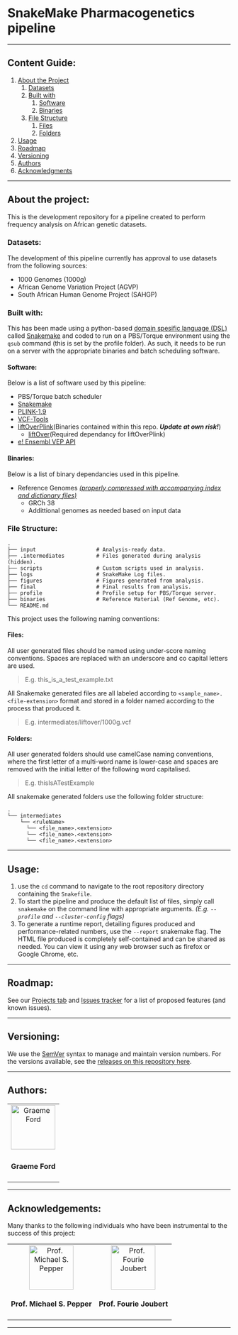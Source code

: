 # SnakeMake Pharmacogenetics pipeline
---
## Content Guide:
1. [About the Project](#about-the-project)
    1. [Datasets](#datasets)
    1. [Built with](#built-with)
        1. [Software](#software)
        1. [Binaries](#binaries)
    1. [File Structure](#file-structure)
        1. [Files](#files)
        1. [Folders](#folders)
1. [Usage](#usage)
1. [Roadmap](#roadmap)
1. [Versioning](#versioning)
1. [Authors](#authors)
1. [Acknowledgments](#acknowledgements)

---
## About the project:
This is the development repository for a pipeline created to perform frequency analysis on African genetic datasets.

### Datasets:
The development of this pipeline currently has approval to use datasets from the following sources:
- 1000 Genomes (1000g)
- African Genome Variation Project (AGVP)
- South African Human Genome Project (SAHGP)

### Built with:
This has been made using a python-based [domain spesific language (DSL)](https://www.jetbrains.com/mps/concepts/domain-specific-languages/) called [Snakemake](https://snakemake.readthedocs.io/en/stable/) and coded to run on a PBS/Torque environment using the `qsub` command (this is set by the profile folder). As such, it needs to be run on a server with the appropriate binaries and batch scheduling software. 

#### Software: 
Below is a list of software used by this pipeline:
- PBS/Torque batch scheduler
- [Snakemake](https://snakemake.readthedocs.io/en/stable/)
- [PLINK-1.9](https://www.cog-genomics.org/plink2)
- [VCF-Tools](https://vcftools.github.io/index.html)
- [liftOverPlink](https://github.com/sritchie73/liftOverPlink)(Binaries contained within this repo. _**Update at own risk!**_)
  - [liftOver](https://genome.ucsc.edu/cgi-bin/hgLiftOver)(Required dependancy for liftOverPlink)
- [e! Ensembl VEP API](https://www.ensembl.org/info/docs/tools/vep/index.html)
#### Binaries:
Below is a list of binary dependancies used in this pipeline.
- Reference Genomes [_(properly compressed with accompanying index and dictionary files)_](https://gatk.broadinstitute.org/hc/en-us/articles/360035531652-FASTA-Reference-genome-format)
    - GRCh 38
    - Addittional genomes as needed based on input data

### File Structure:
```
.
├── input                   # Analysis-ready data.
├── .intermediates          # Files generated during analysis (hidden).
├── scripts                 # Custom scripts used in analysis.
├── logs                    # SnakeMake Log files.
├── figures                 # Figures generated from analysis.
├── final                   # Final results from analysis.
├── profile                 # Profile setup for PBS/Torque server.
├── binaries                # Reference Material (Ref Genome, etc).
└── README.md
```

This project uses the following naming conventions:

#### Files:
All user generated files should be named using under-score naming conventions. Spaces are replaced with an underscore and co capital letters are used.
> E.g. this_is_a_test_example.txt

All Snakemake generated files are all labeled according to `<sample_name>.<file-extension>` format and stored in a folder named according to the process that produced it.
> E.g. intermediates/liftover/1000g.vcf 

#### Folders:
All user generated folders should use camelCase naming conventions, where the first letter of a multi-word name is lower-case and spaces are removed with the initial letter of the following word capitalised.
> E.g. thisIsATestExample

All snakemake generated folders use the following folder structure:
```
.
└── intermediates
    └── <ruleName>
      └── <file_name>.<extension>
      └── <file_name>.<extension>
      └── <file_name>.<extension> 
```
___
## Usage:
1. use the `cd` command to navigate to the root repository directory containing the `Snakefile`. 
2. To start the pipeline and produce the default list of files, simply call `snakemake` on the command line with appropriate arguments. _(E.g. `--profile` and `--cluster-config` flags)_
3. To generate a runtime report, detailing figures produced and performance-related numbers, use the `--report` snakemake flag. The HTML file produced is completely self-contained and can be shared as needed. You can view it using any web browser such as firefox or Google Chrome, etc.
___
## Roadmap:
See our [Projects tab](/projects) and [Issues tracker](/issues) for a list of proposed features (and known issues).
___
## Versioning:
We use the [SemVer](http://semver.org/) syntax to manage and maintain version numbers. For the versions available, see the [releases on this repository here](https://github.com/SgtPorkChops/SASDGHUB/releases). 
___
## Authors:

<table>
  <a href="https://github.com/G-kodes">
      <tr>
        <td style="text-align:center;">
          <img src=https://avatars0.githubusercontent.com/u/25722914?s=100&v=4" width="100" alt="Graeme Ford" />
        </td>
      </tr>
      <tr>
        <td style="text-align: center;">
          <h4><strong>Graeme Ford</strong></h4>
        </td>
      </tr>
    </a>
</table>

___
## Acknowledgements:
Many thanks to the following individuals who have been instrumental to the success of this project:
<table>
  <a href="https://www.up.ac.za/institute-for-cellular-and-molecular-medicine/article/2019297/professor-michael-s-pepper">
      <td style="text-align:center;">
        <div>
        <img src="https://www.up.ac.za/media/shared/489/ZP_Images/michael-pepper-message.zp39643.jpg" width="100" alt="Prof. Michael S. Pepper" />
        </div>
        <h4>
          <strong>Prof. Michael S. Pepper</strong>
        </h4>
      </td>
    </a>
    <a href="https://www.up.ac.za/institute-for-cellular-and-molecular-medicine/article/2019297/professor-michael-s-pepper">
      <td style="text-align:center;">
        <div>
        <img src="https://www.up.ac.za/media/shared/Legacy/sitefiles/image/proffjoubert.jpg" width="100" alt="Prof. Fourie Joubert" />
        </div>
          <h4><strong>Prof. Fourie Joubert</strong></h4>
      </td>
    </a>
</table>


---